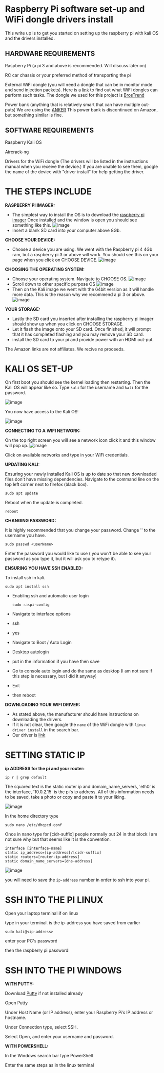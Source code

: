 # Raspberry Pi software set-up and WiFi dongle drivers install


This write up is to get you started on setting up the raspberry pi with kali OS and the drivers installed.

HARDWARE REQUIREMENTS
--------------

Raspberry Pi (a pi 3 and above is recommended. Will discuss later on)

RC car chassis or your preferred method of transporting the pi

External WiFi dongle (you will need a dongle that can be in monitor mode and send injection packets). Here is a [link](https://deviwiki.com/wiki/List_of_Wireless_Adapters_That_Support_Monitor_Mode_and_Packet_Injection) to find out what WiFi dongles can perform such tasks.
The dongle we used for this project is [BrosTrend](https://www.amazon.com/BrosTrend-1200Mbps-Adapter-Wireless-Antennas/dp/B01IEU7UZ0/ref=sr_1_4?crid=2WD555C8HO8JW&dib=eyJ2IjoiMSJ9.1RoOXZhpDLoXglp84TKBjMLZp32RpUamYpqU2VyewkskX6mXvPThqx0m4pL0htVhNbWWFNdMGxBoK8JHjfI6ttLL4SKViS-8g81BMIlQj32yRy16E2kbQfMUDM5XTSi-ntL8PlwaEuCtOEBiMDPE3MhnkTJERtLQ-8JDu-IoeSOQNNvmQfHea_0xEW_ONEXQXQVpaQf39AO717a2q2gm3z0YK0CGOO6xZsCJaH_B_Bc.wwgo9_5NtiZUto06pyx-BAbdnaAS6XhLhGhmX5AJVb8&dib_tag=se&keywords=brostrend+wifi+adapter&qid=1708889102&sprefix=brostrend+%2Caps%2C133&sr=8-4)

Power bank (anything that is relatively smart that can have multiple out-puts)
We are using the [ANKER](https://www.amazon.com/Delivery-PowerCore-Nintendo-Official-13400mAh-Portable/dp/B07DMFL3SJ/ref=cm_cr_arp_d_pb_opt?ie=UTF8&th=1) This power bank is discontinued on Amazon, but something similar is fine.

SOFTWARE REQUIREMENTS
--------------------

Raspberry Kali OS

Aircrack-ng

Drivers for the WiFi dongle (The drivers will be listed in the instructions manual when you receive the device.) If you are unable to see them, google the name of the device with "driver install" for help getting the driver.


THE STEPS INCLUDE
======

**RASPBERRY PI IMAGER:**

* The simplest way to install the OS is to download the [raspberry pi imager](https://www.raspberrypi.com/software/)
Once installed and the window is open you should see something like this. ![image](https://github.com/RCAttack/byteBuggy/assets/112519100/9aa846d8-c07d-47d3-a5bf-89a296224906)
* Insert a blank SD card into your computer above 8Gb.

**CHOOSE YOUR DEVICE:**

* Choose a device you are using. We went with the Raspberry pi 4 4Gb ram, but a raspberry pi 3 or above will work.
You should see this on your page when you click on CHOOSE DEVICE. ![image](https://github.com/RCAttack/byteBuggy/assets/112519100/1e6e04ef-b168-4836-887d-430eb786092a)

**CHOOSING THE OPERATING SYSTEM:**

* Choose your operating system. Navigate to CHOOSE OS. ![image](https://github.com/RCAttack/byteBuggy/assets/112519100/26d22924-b172-42a6-a754-782a8f5fbf5d)
* Scroll down to other specific purpose OS ![image](https://github.com/RCAttack/byteBuggy/assets/112519100/3c997ce7-94ef-4161-bab0-b820a1f2e134)
* Then on the Kali image we went with the 64bit version as it will handle more data. This is the reason why we recommend a pi 3 or above. ![image](https://github.com/RCAttack/byteBuggy/assets/112519100/30ac7a3b-3fd1-4470-bfb2-6a0b629c4764)

**YOUR STORAGE:**

* Lastly the SD card you inserted after installing the raspberry pi imager should show up when you click on CHOOSE STORAGE.
* Let it flash the image onto your SD card. Once finished, it will prompt that it has completed flashing and you may remove your SD card.
* install the SD card to your pi and provide power with an HDMI out-put.

The Amazon links are not affiliates. We recive no proceeds.

KALI OS SET-UP
======

On first boot you should see the kernel loading then restarting. Then the Kali OS will appear like so. Type `kali` for the username and `kali` for the password.

![image](https://github.com/RCAttack/byteBuggy/assets/112519100/2d1b0c67-efcb-402f-b6a7-b7778f0249d0)

You now have access to the Kali OS!

![image](https://github.com/RCAttack/byteBuggy/assets/112519100/e9ca1b01-e710-47fa-b79d-13e35768872f)

**CONNECTING TO A WIFI NETWORK:**

On the top right screen you will see a network icon click it and this window will pop up.
![image](https://github.com/RCAttack/byteBuggy/assets/112519100/391f4ffe-e075-47a8-854e-473fb8e4ce55)

Click on available networks and type in your WiFi credentials.

**UPDATING KALI:**

Ensuring your newly installed Kali OS is up to date so that new downloaded files don't have missing dependencies.
  Navigate to the command line on the top left corner next to firefox (black box).
 
```
sudo apt update
```
Reboot when the update is completed.

```
reboot
```

**CHANGING PASSWORD:**

It is highly recommended that you change your password. Change '<userName>' to the username you have.

```
sudo passwd <userName>
```

Enter the password you would like to use ( you won't be able to see your password as you type it, but it will ask you to retype it).


**ENSURING YOU HAVE SSH ENABLED:**

To install ssh in kali.

```
sudo apt install ssh
```

  * Enabling ssh and automatic user login
    
    ```
    sudo raspi-config
    ```
  * Navigate to interface options
  * ssh
  * yes
  * Navigate to Boot / Auto Login
  * Desktop autologin
  * put in the information if you have then save
  * Go to console auto login and do the same as desktop (I am not sure if this step is necessary, but I did it anyway)
  * Exit
  * then reboot


**DOWNLOADING YOUR WIFI DRIVER:**

* As stated above, the manufacturer should have instructions on downloading the drivers.
* If it is not clear, then google the `name` of the WiFi dongle with `linux driver install` in the search bar.
* Our driver is [link](https://linux.brostrend.com/)

SETTING STATIC IP
======

**ip ADDRESS for the pi and your router:**

```
ip r | grep default
```

The squared text is the static router ip and domain_name_servers, 'eth0' is the interface, '10.0.2.15' is the pi's ip address. All of this information needs to be saved, take a photo or copy and paste it to your liking.

![image](https://github.com/RCAttack/byteBuggy/assets/112519100/4fe01633-08e2-4c0b-b1b2-831e5e30e34d)

In the home directory type

```
sudo nano /etc/dhcpcd.conf
```

Once in nano type
for [cidr-suffix] people normally put 24 in that block I am not sure why but that seems like it is the convention.

```
interface [interface-name]
static ip_address=[ip-address]/[cidr-suffix]
static routers=[router-ip-address]
static domain_name_servers=[dns-address]
```

![image](https://github.com/RCAttack/byteBuggy/assets/112519100/8ed2bdac-94d2-4485-8215-769138758d94)


you will need to save the `ip-address` number in order to ssh into your pi.


SSH INTO THE PI LINUX
======

Open your laptop terminal if on linux

type in your terminal. <ip-address> is the ip-address you have saved from earlier

```
sudo kali@<ip-address>
```

enter your PC's password

then the raspberry pi password



SSH INTO THE PI WINDOWS
======

**WITH PUTTY:**

Download [Putty](https://www.putty.org/) if not installed already

Open Putty

Under Host Name (or IP address), enter your Raspberry Pi’s IP address or hostname.

Under Connection type, select SSH.

Select Open, and enter your username and password.

**WITH POWERSHELL:**

In the Windows search bar type PowerShell

Enter the same steps as in the linux terminal



























